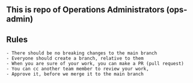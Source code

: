 ## This is repo of Operations Administrators (ops-admin)

## Rules
    - There should be no breaking changes to the main branch
    - Everyone should create a branch, relative to them
    - When you are sure of your work, you can make a PR (pull request)
    - You can cc another team member to review your work, 
    - Approve it, before we merge it to the main branch
##